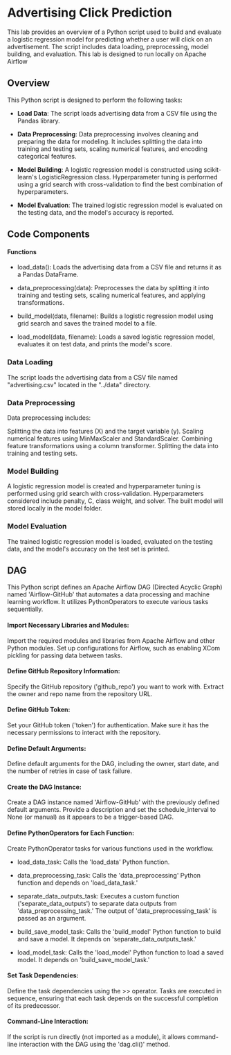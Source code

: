 # Advertising Click Prediction

This lab provides an overview of a Python script used to build and evaluate a logistic regression model for predicting whether a user will click on an advertisement. The script includes data loading, preprocessing, model building, and evaluation. This lab is designed to run locally on Apache Airflow

## Overview
This Python script is designed to perform the following tasks:

- **Load Data**: The script loads advertising data from a CSV file using the Pandas library.

- **Data Preprocessing**: Data preprocessing involves cleaning and preparing the data for modeling. It includes splitting the data into training and testing sets, scaling numerical features, and encoding categorical features.

- **Model Building**: A logistic regression model is constructed using scikit-learn's LogisticRegression class. Hyperparameter tuning is performed using a grid search with cross-validation to find the best combination of hyperparameters.

- **Model Evaluation**: The trained logistic regression model is evaluated on the testing data, and the model's accuracy is reported.


## Code Components

#### Functions
- load_data(): Loads the advertising data from a CSV file and returns it as a Pandas DataFrame.

- data_preprocessing(data): Preprocesses the data by splitting it into training and testing sets, scaling numerical features, and applying transformations.

- build_model(data, filename): Builds a logistic regression model using grid search and saves the trained model to a file.

- load_model(data, filename): Loads a saved logistic regression model, evaluates it on test data, and prints the model's score.

### Data Loading
The script loads the advertising data from a CSV file named "advertising.csv" located in the "../data" directory.

### Data Preprocessing
Data preprocessing includes:

Splitting the data into features (X) and the target variable (y).
Scaling numerical features using MinMaxScaler and StandardScaler.
Combining feature transformations using a column transformer.
Splitting the data into training and testing sets.
### Model Building
A logistic regression model is created and hyperparameter tuning is performed using grid search with cross-validation. Hyperparameters considered include penalty, C, class weight, and solver. The built model will stored locally in the model folder.

### Model Evaluation
The trained logistic regression model is loaded, evaluated on the testing data, and the model's accuracy on the test set is printed.


## DAG
This Python script defines an Apache Airflow DAG (Directed Acyclic Graph) named 'Airflow-GitHub' that automates a data processing and machine learning workflow. It utilizes PythonOperators to execute various tasks sequentially.

#### Import Necessary Libraries and Modules:

Import the required modules and libraries from Apache Airflow and other Python modules.
Set up configurations for Airflow, such as enabling XCom pickling for passing data between tasks.
#### Define GitHub Repository Information:

Specify the GitHub repository ('github_repo') you want to work with.
Extract the owner and repo name from the repository URL.
#### Define GitHub Token:

Set your GitHub token ('token') for authentication. Make sure it has the necessary permissions to interact with the repository.
#### Define Default Arguments:

Define default arguments for the DAG, including the owner, start date, and the number of retries in case of task failure.
#### Create the DAG Instance:

Create a DAG instance named 'Airflow-GitHub' with the previously defined default arguments.
Provide a description and set the schedule_interval to None (or manual) as it appears to be a trigger-based DAG.
#### Define PythonOperators for Each Function:

Create PythonOperator tasks for various functions used in the workflow.

- load_data_task: Calls the 'load_data' Python function.

- data_preprocessing_task: Calls the 'data_preprocessing' Python function and depends on 'load_data_task.'

- separate_data_outputs_task: Executes a custom function ('separate_data_outputs') to separate data outputs from 'data_preprocessing_task.' The output of 'data_preprocessing_task' is passed as an argument.

- build_save_model_task: Calls the 'build_model' Python function to build and save a model. It depends on 'separate_data_outputs_task.'

- load_model_task: Calls the 'load_model' Python function to load a saved model. It depends on 'build_save_model_task.'

#### Set Task Dependencies:

Define the task dependencies using the >> operator. Tasks are executed in sequence, ensuring that each task depends on the successful completion of its predecessor.
#### Command-Line Interaction:

If the script is run directly (not imported as a module), it allows command-line interaction with the DAG using the 'dag.cli()' method.




